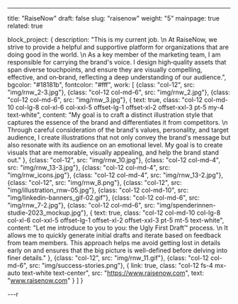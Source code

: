 ---
title: "RaiseNow"
draft: false
slug: "raisenow"
weight: "5"
mainpage: true
related: true

block_project: {
	description: "This is my current job. \n
	At RaiseNow, we strive to provide a helpful and supportive platform for organizations that are doing good in the world. \n
	As a key member of the marketing team, I am responsible for carrying the brand's voice. I design high‑quality assets that span diverse touchpoints, and ensure they are visually compelling, effective, and on‑brand, reflecting a deep understanding of our audience.",
	bgcolor: "#18181b",
	fontcolor: "#fff",
	work: [ 
		{class: "col-12", src: "img/rnw_2-3.jpg"},
		{class: "col-12 col-md-6", src: "img/rnw_2.jpg"},
		{class: "col-12 col-md-6", src: "img/rnw_3.jpg"},
		{
			text: true,
			class: "col-12 col-md-10 col-lg-8 col-xl-6 col-xxl-5 offset-lg-1 offset-xl-2 offset-xxl-3 pt-5 my-4 text-white",
			content: "My goal is to craft a distinct illustration style that captures the essence of the brand and differentiates it from competitors. \n
			Through careful consideration of the brand's values, personality, and target audience, I create illustrations that not only convey the brand's message but also resonate with its audience on an emotional level. My goal is to create visuals that are memorable, visually appealing, and help the brand stand out."
		},
		{class: "col-12", src: "img/rnw_10.jpg"},
		{class: "col-12 col-md-4", src: "img/rnw_13-3.jpg"},
		{class: "col-12 col-md-4", src: "img/rnw_icons.jpg"},
		{class: "col-12 col-md-4", src: "img/rnw_13-2.jpg"},
		{class: "col-12", src: "img/rnw_8.png"},
		{class: "col-12", src: "img/illustration_rnw-05.jpg"},
		{class: "col-12 col-md-10", src: "img/linkedin-banners_gif-02.gif"},
		{class: "col-12 col-md-6", src: "img/rnw_7-2.jpg"},
		{class: "col-12 col-md-6", src: "img/spenderinnen-studie-2023_mockup.jpg"},
		{
			text: true,
			class: "col-12 col-md-10 col-lg-8 col-xl-6 col-xxl-5 offset-lg-1 offset-xl-2 offset-xxl-3 pt-5 mt-5 text-white",
			content: "Let me introduce to you to you: the Ugly First Draft™️ process. \n
				It allows me to quickly generate initial drafts and iterate based on feedback from team members. This approach helps me avoid getting lost in details early on and ensures that the big picture is well-defined before delving into finer details."
		},
		{class: "col-12", src: "img/rnw_11.gif"},
		{class: "col-12 col-md-6", src: "img/success-stories.png"},
		{
			link: true,
			class: "col-12 fs-4 mx-auto text-white text-center",
			src: "https://www.raisenow.com",
			text: "www.raisenow.com"
		}
	]
}

---r